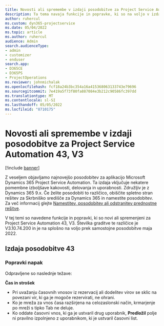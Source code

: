 ```yaml
---
title: Novosti ali spremembe v izdaji posodobitve za Project Service Automation 43, V3
description: Ta tema navaja funkcije in popravke, ki so na voljo v izdaji posodobitve 43, V3 storitve Microsoft Dynamics 365 Project Service Automation.
author: ruhercul
ms.custom: dyn365-projectservice
ms.date: 05/04/2022
ms.topic: article
ms.author: ruhercul
audience: Admin
search.audienceType:
- admin
- customizer
- enduser
search.app:
- D365CE
- D365PS
- ProjectOperations
ms.reviewer: johnmichalak
ms.openlocfilehash: fcf18a24b3bc354a16a415368063133743e79696
ms.sourcegitcommit: 7e419a5f73f80fa887084e3b212c90586fc397dd
ms.translationtype: MT
ms.contentlocale: sl-SI
ms.lasthandoff: 05/05/2022
ms.locfileid: "8710175"
---
```

# <a name="whats-new-or-changed-in-project-service-automation-update-release-43-v3"></a>Novosti ali spremembe v izdaji posodobitve za Project Service Automation 43, V3

[!include [banner](../includes/psa-now-project-operations.md)]

Z veseljem objavljamo najnovejšo posodobitev za aplikacijo Microsoft Dynamics 365 Project Service Automation. Ta izdaja vključuje nekatere pomembne izboljšave kakovosti, delovanja in uporabnosti. Združljiv je z Dynamics 365 9.x. Če želite posodobiti to različico, obiščite spletno stran rešitev za Skrbniško središče za Dynamics 365 in namestite posodobitev. Za več informacij glejte [Namestitev, posodobitev ali odstranitev prednostne rešitve](/power-platform/admin/install-remove-preferred-solution).

V tej temi so navedene funkcije in popravki, ki so novi ali spremenjeni za Project Service Automation 43, V3. Številka graditve te različice je V3.10.74.200 in je na splošno na voljo prek samostojne posodobitve maja 2022.

## <a name="update-release-43"></a>Izdaja posodobitve 43

### <a name="bug-fixes"></a>Popravki napak

Odpravljene so naslednje težave:


**Čas in strošek**

- Pri uvažanju časovnih vnosov iz rezervacij ali dodelitev virov se sklic na povezani vir, ki ga je mogoče rezervirati, ne ohrani.
- Ko je mreža za vnos časa razširjena na celozaslonski način, krmarjenje po mreži s tipko Tab ne deluje.
- Ko oddate časovni vnos, ki ga je ustvaril drug uporabnik, **Predložil** polje ni pravilno izpolnjeno z uporabnikom, ki je ustvaril časovni list.
